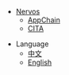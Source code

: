 <!-- the following part should be indentical to https://raw.githubusercontent.com/cryptape/Nervos-Docs/master/_navbar.md -->
* [Nervos](https://cryptape.github.io/Nervos-Docs)
  * [AppChain](https://cryptape.github.io/Nervos-AppChain-Docs/)
  * [CITA](http://www.haichaozhu.com/Cita-Docs/)
<!-- the above part should be indentical to https://raw.githubusercontent.com/cryptape/Nervos-Docs/master/_navbar.md -->
* Language
  * [中文](/zh-CN/nervos)
  * [English](/en-US/nervos)